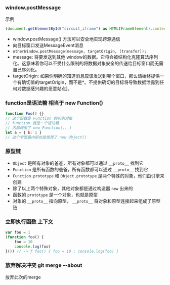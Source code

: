 ### window.postMessage

示例

```typescript
(document.getElementById("circuit_iframe") as HTMLIFrameElement).contentWindow.postMessage(data, "*");
```

- window.postMessage() 方法可以安全地实现跨源通信
- 向目标窗口发送MessageEvent消息
- ```otherWindow.postMessage(message, targetOrigin, [transfer]);```
- message: 将要发送到其他 window的数据。它将会被结构化克隆算法序列化。这意味着你可以不受什么限制的将数据对象安全的传送给目标窗口而无需自己序列化。
- targetOrigin: 如果你明确的知道消息应该发送到哪个窗口，那么请始终提供一个有确切值的targetOrigin，而不是*。不提供确切的目标将导致数据泄露到任何对数据感兴趣的恶意站点]。

### function是语法糖 相当于 new Function()

```javascript
function Foo() {}
// 这个函数是 Function 的实例对象
// function 就是一个语法糖
// 内部调用了 new Function(...)
let a = { b: 1 }
// 这个字面量内部也是使用了 new Object()
```

### 原型链

- ```Object``` 是所有对象的爸爸，所有对象都可以通过 ```__proto__``` 找到它
- ```Function``` 是所有函数的爸爸，所有函数都可以通过 ```__proto__``` 找到它
- ```Function.prototype``` 和 ```Object.prototype``` 是两个特殊的对象，他们由引擎来创建
- 除了以上两个特殊对象，其他对象都是通过构造器 ```new``` 出来的
- 函数的 ```prototype``` 是一个对象，也就是原型
- 对象的 ```__proto__``` 指向原型， ```__proto__``` 将对象和原型连接起来组成了原型链

[](https://github.com/KieSun/Blog/issues/2)

### 立即执行函数 上下文

```javascript
var foo = 1
(function foo() {
    foo = 10
    console.log(foo)
}()) // -> ƒ foo() { foo = 10 ; console.log(foo) }
```

### 放弃解决冲突 git merge --about

放弃此次的merge 